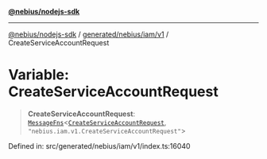 [**@nebius/nodejs-sdk**](../../../../../README.md)

***

[@nebius/nodejs-sdk](../../../../../README.md) / [generated/nebius/iam/v1](../README.md) / CreateServiceAccountRequest

# Variable: CreateServiceAccountRequest

> **CreateServiceAccountRequest**: [`MessageFns`](../../../../../runtime/protos/core/interfaces/MessageFns.md)\<[`CreateServiceAccountRequest`](../interfaces/CreateServiceAccountRequest.md), `"nebius.iam.v1.CreateServiceAccountRequest"`\>

Defined in: src/generated/nebius/iam/v1/index.ts:16040
